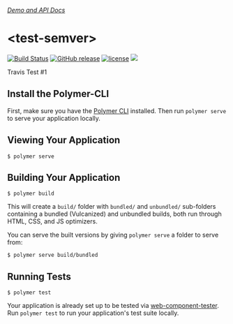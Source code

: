 _[Demo and API Docs](https://oneezy.github.io/test-semver)_

# \<test-semver\>

[![Build Status](https://travis-ci.org/oneezy/test-semver.svg?branch=master)](https://travis-ci.org/oneezy/test-semver)
[![GitHub release](https://img.shields.io/github/release/oneezy/test-semver.svg)](https://github.com/oneezy/test-semver/releases)
[![license](https://img.shields.io/github/license/oneezy/test-semver.svg)](https://github.com/oneezy/test-semver/blob/master/LICENSE)
[![](https://img.shields.io/github/issues-raw/badges/shields.svg)](https://github.com/oneezy/test-semver/issues)

Travis Test #1

## Install the Polymer-CLI

First, make sure you have the [Polymer CLI](https://www.npmjs.com/package/polymer-cli) installed. Then run `polymer serve` to serve your application locally.

## Viewing Your Application

```
$ polymer serve
```

## Building Your Application

```
$ polymer build
```

This will create a `build/` folder with `bundled/` and `unbundled/` sub-folders
containing a bundled (Vulcanized) and unbundled builds, both run through HTML,
CSS, and JS optimizers.

You can serve the built versions by giving `polymer serve` a folder to serve
from:

```
$ polymer serve build/bundled
```

## Running Tests

```
$ polymer test
```

Your application is already set up to be tested via [web-component-tester](https://github.com/Polymer/web-component-tester). Run `polymer test` to run your application's test suite locally.

